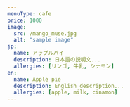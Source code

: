 ```yaml
---
menuType: cafe
price: 1000
image:
  src: /mango_muse.jpg
  alt: "sample image"
jp:
  name: アップルパイ
  description: 日本語の説明文...
  allergies: [リンゴ, 牛乳, シナモン]
en:
  name: Apple pie
  description: English description...
  allergies: [apple, milk, cinamon]
---
```


